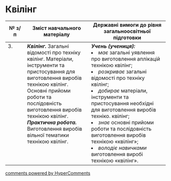 <div id="hypercomments_widget" class="js-hypercomments-widget invisible"></div>

# Квілінг

<table>
  <tr>
    <td width="12%" align="center"><b>№ з/п</b></td>
    <td width="40%" align="center"><b>Зміст навчального матеріалу</b></td>
    <td width="60%" align="center"><b>Державні вимоги до рівня загальноосвітньої підготовки</b></td>
  </tr>
<tbody>
  <tr>
    <td width="12%" style="vertical-align:top !important;">
3.</td>
    <td width="40%" style="vertical-align:top !important;">
<b><i>Квілінг.</i></b>   Загальні відомості про техніку квілінг. Матеріали, інструменти та пристосування для виготовлення виробів технікою квілінг. Основні прийоми роботи та послідовність виготовлення виробів технікою квілінг. <br>
<b><i>Практична робота.</i></b> <br>
Виготовлення виробів вільної тематики технікою квілінг.
</td>
    <td width="60%" style="vertical-align:top !important;">
<i><b>Учень (учениця):</b></i><br>
<li><i>має</i> загальні уявлення про виготовлення аплікацій технікою квілінг;</li>
<li><i>розкриває</i> загальні відомості про техніку квілінг;</li>
<li><i>добирає</i> матеріали, інструменти та пристосування необхідні для виготовлення виробів техніко. квілінг;</li>
<li><i>знає</i> основні прийоми роботи та послідовність виготовлення виробів технікою «квілінг»; </li>
<li><i>володіє навичками</i> виготовлення виробі технікою «квілінг».</li>
</td>
  </tr>
</tbody>
</table>

<div class="js-hypercomments-container">
<a href="http://hypercomments.com" class="hc-link" title="comments widget">comments powered by HyperComments</a>
</div>